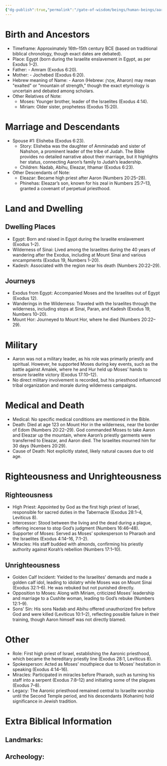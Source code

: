 ```yaml
---
{"dg-publish":true,"permalink":"/gate-of-wisdom/beings/human-beings/aaron/","tags":["#GateWisdom","#HumanBeing","Being"]}
---
```



# Birth and Ancestors
- Timeframe: Approximately 16th–15th century BCE (based on traditional biblical chronology, though exact dates are debated).
- Place: Egypt (born during the Israelite enslavement in Egypt, as per Exodus 1–2).
- Father: - Amram (Exodus 6:20).
- Mother: - Jochebed (Exodus 6:20).
- Hebrew meaning of Name: - Aaron (Hebrew: אַהֲרֹן, Aharon) may mean "exalted" or "mountain of strength," though the exact etymology is uncertain and debated among scholars.
- Other Relatives of Note:
	- Moses: Younger brother, leader of the Israelites (Exodus 4:14).
    - Miriam: Older sister, prophetess (Exodus 15:20).  

# Marriage and Descendants
- Spouse #1: Elisheba (Exodus 6:23).
	- Story: Elisheba was the daughter of Amminadab and sister of Nahshon, a prominent leader of the tribe of Judah. The Bible provides no detailed narrative about their marriage, but it highlights her status, connecting Aaron’s family to Judah’s leadership.
	- Children: Nadab, Abihu, Eleazar, Ithamar (Exodus 6:23).
- Other Descendants of Note:
	-  Eleazar: Became high priest after Aaron (Numbers 20:25–28).
    - Phinehas: Eleazar’s son, known for his zeal in Numbers 25:7–13, granted a covenant of perpetual priesthood.

# Land and Dwelling
## Dwelling Places
- Egypt: Born and raised in Egypt during the Israelite enslavement (Exodus 1–2).
- Wilderness of Sinai: Lived among the Israelites during the 40 years of wandering after the Exodus, including at Mount Sinai and various encampments (Exodus 19, Numbers 1–20).
- Kadesh: Associated with the region near his death (Numbers 20:22–29).

## Journeys
- Exodus from Egypt: Accompanied Moses and the Israelites out of Egypt (Exodus 12).
- Wanderings in the Wilderness: Traveled with the Israelites through the wilderness, including stops at Sinai, Paran, and Kadesh (Exodus 19, Numbers 10–20).
- Mount Hor: Journeyed to Mount Hor, where he died (Numbers 20:22–29).

# Military
- Aaron was not a military leader, as his role was primarily priestly and spiritual. However, he supported Moses during key events, such as the battle against Amalek, where he and Hur held up Moses’ hands to ensure Israelite victory (Exodus 17:10–12).
- No direct military involvement is recorded, but his priesthood influenced tribal organization and morale during wilderness campaigns.

# Medical and Death
- Medical: No specific medical conditions are mentioned in the Bible.
- Death: Died at age 123 on Mount Hor in the wilderness, near the border of Edom (Numbers 20:22–29). God commanded Moses to take Aaron and Eleazar up the mountain, where Aaron’s priestly garments were transferred to Eleazar, and Aaron died. The Israelites mourned him for 30 days (Numbers 20:29).
- Cause of Death: Not explicitly stated, likely natural causes due to old age.

# Righteousness and Unrighteousness
## Righteousness
- High Priest: Appointed by God as the first high priest of Israel, responsible for sacred duties in the Tabernacle (Exodus 28:1–4, Leviticus 8).
- Intercessor: Stood between the living and the dead during a plague, offering incense to stop God’s judgment (Numbers 16:46–48).
- Supporter of Moses: Served as Moses’ spokesperson to Pharaoh and the Israelites (Exodus 4:14–16, 7:1–2).
- Miracles: His staff budded with almonds, confirming his priestly authority against Korah’s rebellion (Numbers 17:1–10).

## Unrighteousness
- Golden Calf Incident: Yielded to the Israelites’ demands and made a golden calf idol, leading to idolatry while Moses was on Mount Sinai (Exodus 32:1–6). He was rebuked but not punished directly.
- Opposition to Moses: Along with Miriam, criticized Moses’ leadership and marriage to a Cushite woman, leading to God’s rebuke (Numbers 12:1–9).
- Sons’ Sin: His sons Nadab and Abihu offered unauthorized fire before God and were killed (Leviticus 10:1–2), reflecting possible failure in their training, though Aaron himself was not directly blamed.

# Other
- Role: First high priest of Israel, establishing the Aaronic priesthood, which became the hereditary priestly line (Exodus 28:1, Leviticus 8).
- Spokesperson: Acted as Moses’ mouthpiece due to Moses’ hesitation in speaking (Exodus 4:14–16).
- Miracles: Participated in miracles before Pharaoh, such as turning his staff into a serpent (Exodus 7:8–12) and initiating some of the plagues (Exodus 7–8).
- Legacy: The Aaronic priesthood remained central to Israelite worship until the Second Temple period, and his descendants (Kohanim) hold significance in Jewish tradition.


# Extra Biblical Information
## Landmarks:

## Archeology: 


